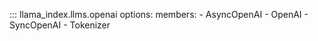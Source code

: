 ::: llama_index.llms.openai
    options:
      members:
        - AsyncOpenAI
        - OpenAI
        - SyncOpenAI
        - Tokenizer

